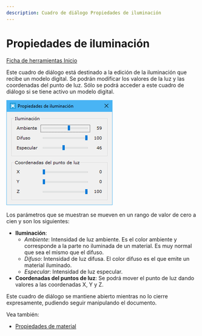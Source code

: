```yaml
---
description: Cuadro de diálogo Propiedades de iluminación
---
```


# Propiedades de iluminación

[Ficha de herramientas Inicio](/mdtopx/fichas-de-herramientas/ficha-de-herramientas-inicio/)

Este cuadro de diálogo está destinado a la edición de la iluminación que recibe un modelo digital. Se podrán modificar los valores de la luz y las coordenadas del punto de luz. Sólo se podrá acceder a este cuadro de diálogo si se tiene activo un modelo digital.

![Cuadro de diálogo Propiedades de Iluminación](../../.gitbook/assets/image-74.png)

Los parámetros que se muestran se mueven en un rango de valor de cero a cien y son los siguientes:

* **Iluminación**:
  * _Ambiente_: Intensidad de luz ambiente. Es el color ambiente y corresponde a la parte no iluminada de un material. Es muy normal que sea el mismo que el difuso.
  * _Difuso_: Intensidad de luz difusa. El color difuso es el que emite un material iluminado.
  * _Especular_: Intensidad de luz especular.
* **Coordenadas del puntos de luz**: Se podrá mover el punto de luz dando valores a las coordenadas X, Y y Z.

Este cuadro de diálogo se mantiene abierto mientras no lo cierre expresamente, pudiendo seguir manipulando el documento.

Vea también:

* [Propiedades de material](/mdtopx/herramientas-de-visualizacion/propiedades-de-material.md)
